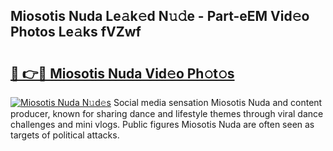 ## Miosotis Nuda Le𝚊k𝚎d N𝚞𝚍e - Part-eEM Vid𝚎o Photos Le𝚊ks fVZwf

# <h2><a href="http://fbbr08u.evod.top/?m=Miosotis+Nuda">🔗 👉🔴 Miosotis Nuda Vid𝚎o Ph𝚘t𝚘s</a></h2>

[![Miosotis Nuda N𝚞d𝚎s](https://i.imgur.com/8V9OHl7.gif)](http://fbbr08u.evod.top/?m=Miosotis+Nuda)
Social media sensation Miosotis Nuda and content producer, known for sharing dance and lifestyle themes through viral dance challenges and mini vlogs. Public figures Miosotis Nuda are often seen as targets of political attacks. 
